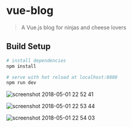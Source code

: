 # vue-blog

> A Vue.js blog for ninjas and cheese lovers

## Build Setup

``` bash
# install dependencies
npm install

# serve with hot reload at localhost:8080
npm run dev
```

![screenshot 2018-05-01 22 52 41](https://user-images.githubusercontent.com/21090990/39501703-b962824c-4d92-11e8-9395-774de4968ef4.png)

![screenshot 2018-05-01 22 53 44](https://user-images.githubusercontent.com/21090990/39501705-bb9be5d0-4d92-11e8-8f75-fcb283848e53.png)

![screenshot 2018-05-01 22 54 03](https://user-images.githubusercontent.com/21090990/39501706-bcdd10fe-4d92-11e8-85d0-e2fcf13963c4.png)
